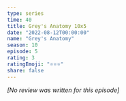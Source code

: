 ```yaml
---
type: series
time: 40
title: Grey's Anatomy 10x5
date: "2022-08-12T00:00:00"
name: "Grey's Anatomy"
season: 10
episode: 5
rating: 3
ratingEmoji: "⭐️⭐️⭐️"
share: false
---
```


*[No review was written for this episode]*